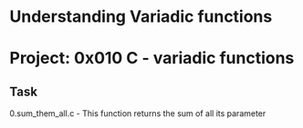 # Understanding Variadic functions

# Project: 0x010 C - variadic functions

## Task
0.sum_them_all.c - This function returns the sum of all its parameter
